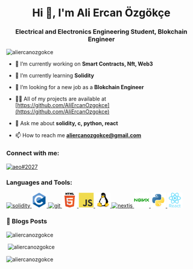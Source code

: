 <h1 align="center">Hi 👋, I'm Ali Ercan Özgökçe</h1>
<h3 align="center">Electrical and Electronics Engineering Student,  Blokchain Engineer</h3>
<p align="left"> <img src="https://komarev.com/ghpvc/?username=aliercanozgokce&label=Profile%20views&color=0e75b6&style=flat" alt="aliercanozgokce" /> </p>

- 🔭 I’m currently working on **Smart Contracts, Nft, Web3**

- 🌱 I’m currently learning **Solidity**

- 🤝 I’m looking for a new job as a **Blokchain Engineer**

- 👨‍💻 All of my projects are available at [https://github.com/AliErcanOzgokce](https://github.com/AliErcanOzgokce)

- 💬 Ask me about **solidity, c, python, react**

- 📫 How to reach me **aliercanozgokce@gmail.com**

<h3 align="left">Connect with me:</h3>
<p align="left">
<a href="https://discord.gg/aeo#2027" target="blank"><img align="center" src="https://raw.githubusercontent.com/rahuldkjain/github-profile-readme-generator/master/src/images/icons/Social/discord.svg" alt="aeo#2027" height="30" width="40" /></a>
</p>

<h3 align="left">Languages and Tools:</h3>
<p align="left"> <a href="https://soliditylang.org/" target="_blank" rel="noreferrer"> <img src="https://user-images.githubusercontent.com/78970916/162573849-975bda87-84f2-49bb-83d9-489d3a043ae2.svg" alt="solidity" width="40" height="40"/> </a> <a href="https://www.cprogramming.com/" target="_blank" rel="noreferrer"> <img src="https://raw.githubusercontent.com/devicons/devicon/master/icons/c/c-original.svg" alt="c" width="40" height="40"/> </a> <a href="https://git-scm.com/" target="_blank" rel="noreferrer"> <img src="https://www.vectorlogo.zone/logos/git-scm/git-scm-icon.svg" alt="git" width="40" height="40"/> </a> <a href="https://www.w3.org/html/" target="_blank" rel="noreferrer"> <img src="https://raw.githubusercontent.com/devicons/devicon/master/icons/html5/html5-original-wordmark.svg" alt="html5" width="40" height="40"/> </a> <a href="https://developer.mozilla.org/en-US/docs/Web/JavaScript" target="_blank" rel="noreferrer"> <img src="https://raw.githubusercontent.com/devicons/devicon/master/icons/javascript/javascript-original.svg" alt="javascript" width="40" height="40"/> </a> <a href="https://www.linux.org/" target="_blank" rel="noreferrer"> <img src="https://raw.githubusercontent.com/devicons/devicon/master/icons/linux/linux-original.svg" alt="linux" width="40" height="40"/> </a> <a href="https://nextjs.org/" target="_blank" rel="noreferrer"> <img src="https://cdn.worldvectorlogo.com/logos/nextjs-2.svg" alt="nextjs" width="40" height="40"/> </a> <a href="https://www.nginx.com" target="_blank" rel="noreferrer"> <img src="https://raw.githubusercontent.com/devicons/devicon/master/icons/nginx/nginx-original.svg" alt="nginx" width="40" height="40"/> </a> <a href="https://www.python.org" target="_blank" rel="noreferrer"> <img src="https://raw.githubusercontent.com/devicons/devicon/master/icons/python/python-original.svg" alt="python" width="40" height="40"/> </a> <a href="https://reactjs.org/" target="_blank" rel="noreferrer"> <img src="https://raw.githubusercontent.com/devicons/devicon/master/icons/react/react-original-wordmark.svg" alt="react" width="40" height="40"/> </a> </p>

### 📕 Blogs Posts
<!-- BLOG-POST-LIST:START -->
<!-- BLOG-POST-LIST:END -->

<p><img align="center" src="https://github-readme-stats.vercel.app/api/top-langs?username=aliercanozgokce&show_icons=true&locale=en&layout=compact" alt="aliercanozgokce" /></p>

<p>&nbsp;<img align="center" src="https://github-readme-stats.vercel.app/api?username=aliercanozgokce&show_icons=true&locale=en" alt="aliercanozgokce" /></p>

<p><img align="center" src="https://github-readme-streak-stats.herokuapp.com/?user=aliercanozgokce&" alt="aliercanozgokce" /></p>
